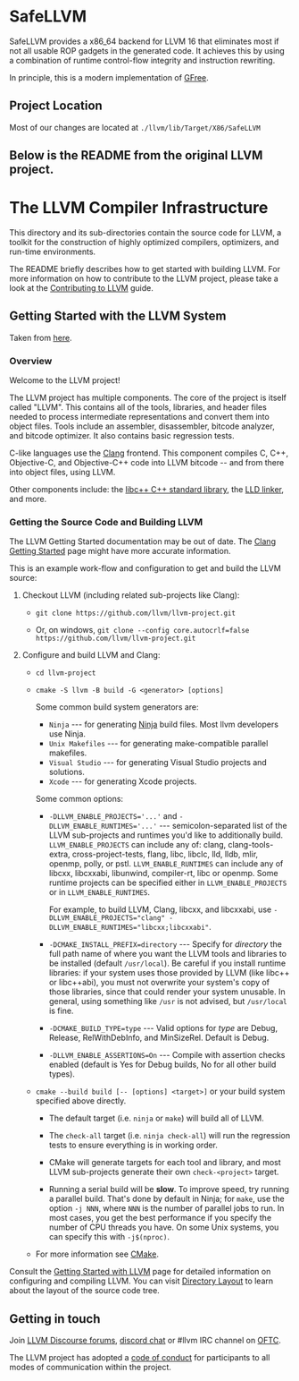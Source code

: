 # SafeLLVM

SafeLLVM provides a x86_64 backend for LLVM 16 that eliminates most if not all
usable ROP gadgets in the generated code.
It achieves this by using a combination of runtime control-flow integrity and
instruction rewriting.

In principle, this is a modern implementation of [GFree](https://www.onarlioglu.com/publications/acsac2010rop.pdf).

## Project Location

Most of our changes are located at `./llvm/lib/Target/X86/SafeLLVM`

## Below is the README from the original LLVM project.

# The LLVM Compiler Infrastructure

This directory and its sub-directories contain the source code for LLVM,
a toolkit for the construction of highly optimized compilers,
optimizers, and run-time environments.

The README briefly describes how to get started with building LLVM.
For more information on how to contribute to the LLVM project, please
take a look at the
[Contributing to LLVM](https://llvm.org/docs/Contributing.html) guide.

## Getting Started with the LLVM System

Taken from [here](https://llvm.org/docs/GettingStarted.html).

### Overview

Welcome to the LLVM project!

The LLVM project has multiple components. The core of the project is
itself called "LLVM". This contains all of the tools, libraries, and header
files needed to process intermediate representations and convert them into
object files. Tools include an assembler, disassembler, bitcode analyzer, and
bitcode optimizer. It also contains basic regression tests.

C-like languages use the [Clang](http://clang.llvm.org/) frontend. This
component compiles C, C++, Objective-C, and Objective-C++ code into LLVM bitcode
-- and from there into object files, using LLVM.

Other components include:
the [libc++ C++ standard library](https://libcxx.llvm.org),
the [LLD linker](https://lld.llvm.org), and more.

### Getting the Source Code and Building LLVM

The LLVM Getting Started documentation may be out of date. The [Clang
Getting Started](http://clang.llvm.org/get_started.html) page might have more
accurate information.

This is an example work-flow and configuration to get and build the LLVM source:

1. Checkout LLVM (including related sub-projects like Clang):

   - `git clone https://github.com/llvm/llvm-project.git`

   - Or, on windows, `git clone --config core.autocrlf=false https://github.com/llvm/llvm-project.git`

2. Configure and build LLVM and Clang:

   - `cd llvm-project`

   - `cmake -S llvm -B build -G <generator> [options]`

     Some common build system generators are:

     - `Ninja` --- for generating [Ninja](https://ninja-build.org)
       build files. Most llvm developers use Ninja.
     - `Unix Makefiles` --- for generating make-compatible parallel makefiles.
     - `Visual Studio` --- for generating Visual Studio projects and
       solutions.
     - `Xcode` --- for generating Xcode projects.

     Some common options:

     - `-DLLVM_ENABLE_PROJECTS='...'` and `-DLLVM_ENABLE_RUNTIMES='...'` ---
       semicolon-separated list of the LLVM sub-projects and runtimes you'd like to
       additionally build. `LLVM_ENABLE_PROJECTS` can include any of: clang,
       clang-tools-extra, cross-project-tests, flang, libc, libclc, lld, lldb,
       mlir, openmp, polly, or pstl. `LLVM_ENABLE_RUNTIMES` can include any of
       libcxx, libcxxabi, libunwind, compiler-rt, libc or openmp. Some runtime
       projects can be specified either in `LLVM_ENABLE_PROJECTS` or in
       `LLVM_ENABLE_RUNTIMES`.

       For example, to build LLVM, Clang, libcxx, and libcxxabi, use
       `-DLLVM_ENABLE_PROJECTS="clang" -DLLVM_ENABLE_RUNTIMES="libcxx;libcxxabi"`.

     - `-DCMAKE_INSTALL_PREFIX=directory` --- Specify for _directory_ the full
       path name of where you want the LLVM tools and libraries to be installed
       (default `/usr/local`). Be careful if you install runtime libraries: if
       your system uses those provided by LLVM (like libc++ or libc++abi), you
       must not overwrite your system's copy of those libraries, since that
       could render your system unusable. In general, using something like
       `/usr` is not advised, but `/usr/local` is fine.

     - `-DCMAKE_BUILD_TYPE=type` --- Valid options for _type_ are Debug,
       Release, RelWithDebInfo, and MinSizeRel. Default is Debug.

     - `-DLLVM_ENABLE_ASSERTIONS=On` --- Compile with assertion checks enabled
       (default is Yes for Debug builds, No for all other build types).

   - `cmake --build build [-- [options] <target>]` or your build system specified above
     directly.

     - The default target (i.e. `ninja` or `make`) will build all of LLVM.

     - The `check-all` target (i.e. `ninja check-all`) will run the
       regression tests to ensure everything is in working order.

     - CMake will generate targets for each tool and library, and most
       LLVM sub-projects generate their own `check-<project>` target.

     - Running a serial build will be **slow**. To improve speed, try running a
       parallel build. That's done by default in Ninja; for `make`, use the option
       `-j NNN`, where `NNN` is the number of parallel jobs to run.
       In most cases, you get the best performance if you specify the number of CPU threads you have.
       On some Unix systems, you can specify this with `-j$(nproc)`.

   - For more information see [CMake](https://llvm.org/docs/CMake.html).

Consult the
[Getting Started with LLVM](https://llvm.org/docs/GettingStarted.html#getting-started-with-llvm)
page for detailed information on configuring and compiling LLVM. You can visit
[Directory Layout](https://llvm.org/docs/GettingStarted.html#directory-layout)
to learn about the layout of the source code tree.

## Getting in touch

Join [LLVM Discourse forums](https://discourse.llvm.org/), [discord chat](https://discord.gg/xS7Z362) or #llvm IRC channel on [OFTC](https://oftc.net/).

The LLVM project has adopted a [code of conduct](https://llvm.org/docs/CodeOfConduct.html) for
participants to all modes of communication within the project.
